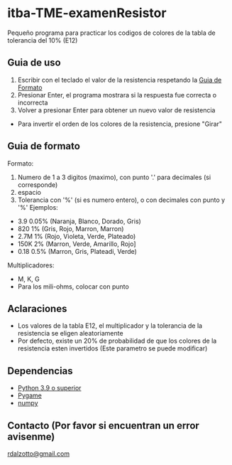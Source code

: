 # itba-TME-examenResistor
Pequeño programa para practicar los codigos de colores de la tabla de tolerancia del 10% (E12)

## Guia de uso
1. Escribir con el teclado el valor de la resistencia respetando la [Guia de Formato](#guia-de-formato)
2. Presionar Enter, el programa mostrara si la respuesta fue correcta o incorrecta
3. Volver a presionar Enter para obtener un nuevo valor de resistencia
- Para invertir el orden de los colores de la resistencia, presione "Girar"

## Guia de formato
Formato:
1. Numero de 1 a 3 digitos (maximo), con punto '.' para decimales (si corresponde)
2. espacio
3. Tolerancia con '%' (si es numero entero), o con decimales con punto y '%'
Ejemplos:
- 3.9 0.05%  (Naranja, Blanco, Dorado, Gris)
- 820 1%    (Gris, Rojo, Marron, Marron)
- 2.7M 1%   (Rojo, Violeta, Verde, Plateado)
- 150K 2%   (Marron, Verde, Amarillo, Rojo]
- 0.18    0.5% (Marron, Gris, Plateadi, Verde)

Multiplicadores: 
- M, K, G
- Para los mili-ohms, colocar con punto

## Aclaraciones
- Los valores de la tabla E12, el multiplicador y la tolerancia de la resistencia se eligen aleatoriamente
- Por defecto, existe un 20% de probabilidad de que los colores de la resistencia esten invertidos (Este parametro se puede modificar)

## Dependencias
- [Python 3.9 o superior](https://www.python.org/downloads/)
- [Pygame](https://www.pygame.org/wiki/GettingStarted)
- [numpy](https://pypi.org/project/numpy/)

## Contacto (Por favor si encuentran un error avisenme)
rdalzotto@gmail.com